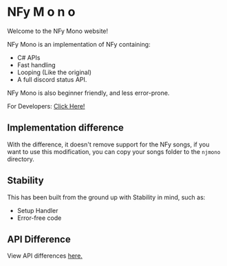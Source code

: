 # NFy M o n o

Welcome to the NFy Mono website!

NFy Mono is an implementation of NFy containing:

* C# APIs
* Fast handling
* Looping (Like the original)
* A full discord status API.

NFy Mono is also beginner friendly, and less error-prone.

For Developers: [Click Here!](./reference/)

## Implementation difference

With the difference, it doesn't remove support for the NFy songs, if you want to use this modification, you can copy your songs folder to the `njmono` directory.

## Stability

This has been built from the ground up with Stability in mind, such as:

* Setup Handler
* Error-free code

## API Difference

View API differences [here.](./api.md)
